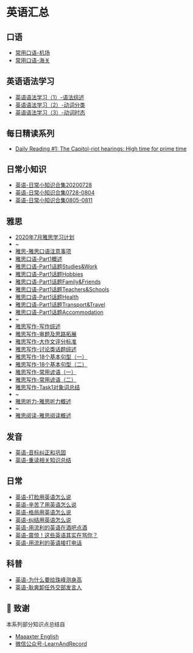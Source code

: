 # 英语汇总
## 口语
* [常用口语-机场](./2023/2023-07/2023-07-06/常用口语-机场.md)
* [常用口语-海关](./2023/2023-07/2023-07-09/常用口语-海关.md)

## 英语语法学习
* [英语语法学习（1）-语法综述](./2022/2022-09/2022-09-11/英语语法学习（1）-语法综述.md)
* [英语语法学习（2）-动词分类](./2022/2022-09/2022-09-17/英语语法学习（2）-动词分类.md)
* [英语语法学习（3）-动词时态](./2022/2022-10/2022-10-05/英语语法学习（3）-动词时态.md)

## 每日精读系列
* [Daily Reading #1: The Capitol-riot hearings: High time for prime time](./2022/2022-06/2022-06-19/daily-reading.md)

## 日常小知识
* [英语-日常小知识合集20200728](./2020/2020-07/2020-07-28/英语-小知识点分享.md)
* [英语-日常小知识合集0728-0804](./2020/2020-08/2020-08-04/英语-小知识点分享.md)
* [英语-日常小知识合集0805-0811](./2020/2020-08/2020-08-11/英语-小知识点分享.md)

## 雅思
* [2020年7月雅思学习计划](./2020/2020-07/2020年7月雅思学习计划.md)
* ~
* [雅思-雅思口语注意事项](./2020/2020-08/2020-08-29/雅思-雅思口语注意事项.md)
* [雅思口语-Part1概述](./2020/2020-06/2020-06-22/雅思-口语Part1概述.md)
* [雅思口语-Part1话题Studies&Work](./2020/2020-06/2020-06-23/雅思口语-Part1话题Studies_Work.md)
* [雅思口语-Part1话题Hobbies](./2020/2020-06/2020-06-25/雅思口语-Part1话题Hobbies.md)
* [雅思口语-Part1话题Family&Friends](./2020/2020-06/2020-06-26/雅思口语-Part1话题Family_Friends.md)
* [雅思口语-Part1话题Teachers&Schools](./2020/2020-06/2020-06-26/雅思口语-Part1话题Teachers_Schools.md)
* [雅思口语-Part1话题Health](./2020/2020-07/2020-07-03/雅思口语-Part1话题Health.md)
* [雅思口语-Part1话题Transport&Travel](./2020/2020-07/2020-07-04/雅思口语-Part1话题Transport&Travel.md)
* [雅思口语-Part1话题Accommodation](./2020/2020-07/2020-07-08/雅思口语-Part1话题Accommodation.md)
* ~
* [雅思写作-写作综述](./2020/2020-06/2020-06-21/雅思-写作综述.md)
* [雅思写作-审题及思路拓展](./2020/2020-06/2020-06-27/雅思写作-审题及思路拓展.md)
* [雅思写作-大作文评分标准](./2020/2020-06/2020-06-29/雅思写作-大作文评分标准.md)
* [雅思写作-讨论类话题综述](./2020/2020-07/2020-07-10/雅思写作-讨论类话题综述.md)
* [雅思写作-18个基本句型（一）](./2020/2020-07/2020-07-14/雅思写作-18个基本句型（一）.md)
* [雅思写作-18个基本句型（二）](./2020/2020-07/2020-07-15/雅思写作-18个基本句型（二）.md)
* [雅思写作-常用谚语（一）](./2020/2020-07/2020-07-16/雅思写作-常用谚语（一）.md)
* [雅思写作-常用谚语（二）](./2020/2020-07/2020-07-17/雅思写作-常用谚语（二）.md)
* [雅思写作-Task1对象词总结](./2020/2020-08/2020-08-20/雅思写作-Task1对象词总结.md)
* ~
* [雅思听力-雅思听力概述](./2020/2020-07/2020-07-01/雅思-雅思听力概述.md)
* ~
* [雅思阅读-雅思阅读概述](./2020/2020-07/2020-07-02/雅思-雅思阅读概述.md)

## 发音
* [英语-音标纠正和巩固](./2020/2020-07/2020-07-05/英语-音标纠正和巩固.md)
* [英语-重读相关知识总结](./2020/2020-07/2020-07-06/英语-重读相关知识总结.md)

## 日常
* [英语-打脸用英语怎么说](./2020/2020-05/2020-05-26/英语-打脸用英语怎么说.md)
* [英语-辛苦了用英语怎么说](./2020/2020-05/2020-05-27/英语-辛苦了英语怎么说.md)
* [英语-格局用英语怎么说](./2020/2020-05/2020-05-30/英语-格局用英语怎么说.md)
* [英语-纠结用英语怎么说](./2020/2020-05/2020-05-31/英语-纠结用英语怎么说.md)
* [英语-用流利的英语在酒吧点酒](./2020/2020-05/2020-05-28/英语-用流利的英语在酒吧点酒.md)
* [英语-震惊！这些英语其实在骂你？](./2020/2020-06/2020-06-02/英语-震惊！这些英语其实在骂你？.md)
* [英语-用流利的英语接打电话](./2020/2020-06/2020-06-03/英语-用流利的英语接打电话.md)

## 科普
* [英语-为什么要给珠峰测身高](./2020/2020-05/2020-05-29/英语-为什么要给珠峰测身高.md)
* [英语-耿爽卸任外交部发言人](./2020/2020-06/2020-06-05/英语-耿爽卸任外交部发言人.md)


## 🙏 致谢
本系列部分知识点总结自
* [Maaaxter English](https://www.youtube.com/channel/UCO8GewbsHFFmJn4kLLq1WXQ)
* [微信公众号-LearnAndRecord](https://mp.weixin.qq.com/s/N7L5tUm_lGvZbgaOOWZuvQ)
